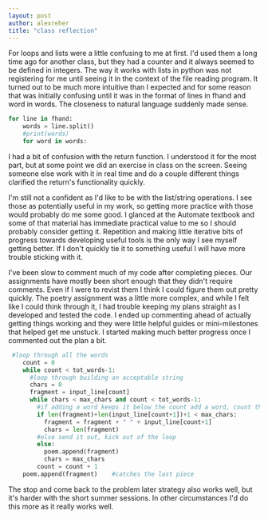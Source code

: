 ```yaml
---
layout: post
author: alexreher
title: "class reflection"
---
```


For loops and lists were a little confusing to me at first. I'd used them a long time ago for another class, but they had a counter and it always seemed to be defined in integers. The way it works with lists in python was not registering for me until seeing it in the context of the file reading program. It turned out to be much more intuitive than I expected and for some reason that was initially confusing until it was in the format of lines in fhand and word in words. The closeness to natural language suddenly made sense.

```python
for line in fhand:
    words = line.split()
    #print(words)
    for word in words:
```

I had a bit of confusion with the return function. I understood it for the most part, but at some point we did an exercise in class on the screen. Seeing someone else work with it in real time and do a couple different things clarified the return's functionality quickly. 

I'm still not a confident as I'd like to be with the list/string operations. I see those as potentially useful in my work, so getting more practice with those would probably do me some good. I glanced at the Automate textbook and some of that material has immediate practical value to me so I should probably consider getting it. Repetition and making little iterative bits of progress towards developing useful tools is the only way I see myself getting better. If I don't quickly tie it to something useful I will have more trouble sticking with it.

I've been slow to comment much of my code after completing pieces. Our assignments have mostly been short enough that they didn't require comments. Even if I were to revist them I think I could figure them out pretty quickly. The poetry assignment was a little more complex, and while I felt like I could think through it, I had trouble keeping my plans straight as I developed and tested the code. I ended up commenting ahead of actually getting things working and they were little helpful guides or mini-milestones that helped get me unstuck. I started making much better progress once I commented out the plan a bit.

```python
 #loop through all the words  
    count = 0
    while count < tot_words-1:
      #loop through building an acceptable string
      chars = 0
      fragment = input_line[count]
      while chars < max_chars and count < tot_words-1:
        #if adding a word keeps it below the count add a word, count the characters
        if len(fragment)+len(input_line[count+1])+1 < max_chars:
          fragment = fragment + " " + input_line[count+1]
          chars = len(fragment)
        #else send it out, kick out of the loop
        else:
          poem.append(fragment)
          chars = max_chars
        count = count + 1
    poem.append(fragment)    #catches the last piece
```

The stop and come back to the problem later strategy also works well, but it's harder with the short summer sessions. In other circumstances I'd do this more as it really works well.
